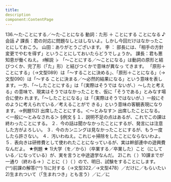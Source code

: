 ```yaml
---
title:
description
component:ContentPage
---
```



136.～た‐ことにする／～た‐ことになる
動詞：た形 ＋ ことにする
ことになる
♪会話 ♪
課長：君の対応に問題なしとはしないよ。しかし今回だけはなかったことにしておこう。 山田：ありがとうございます。
李 ： 部長には、「相手の方針変更でやむを得ず」ということにしておいたらどうでしょうか。 課長：君も悪知恵が働くねえ。
♯解説 ♭
「～ことにする／～ことになる」は動詞の原形と結びつくか、完了形（「た」形）と結びつくかで意味が異なっ てきます。
「原形＋ことにする」（→文型089）は「～することに決める」、「原形＋ことになる」（→文型090）は「～する ことに決まる／～必然的結果になる」という意味を表します。一方、「～したことにする」は「（実際はそうでは ないが、）～したと考える」の意味で、現実はそうではなかったことを、仮に「そうである」とみなす場合に使わ れます。「～したことになる」は「（実際はそうではないが、）一般にそのように考えられている／考えることがで きる」という意味の客観表現になります。→例題1)2)
出席したことにする。＜～とみなす＞ 出席したことになる。＜一般に～とみなされる＞
§例文 §
１．説明不足の点はあるが、これでこの課は終わったことにする。
２．今の話は聞かなかったことにするが、発言には注意した方がよろしい。
３．今のカンニングは見なかったことにするが、もう一度したら許さない。
４．汚いわねえ。これじゃ掃除をしたことにならないわよ。
５．表向きは研修費として使われたことになっているが、実は幹部連中の遊興費なんだよ。
★例題 ★
1)大学（を／から）（卒業する／卒業した）こと（にしている／になっている）が、実を言うと中途退学なんだ。
2)これ（ ）10課までが一通り（終わる→ ）ことに（ ）（ ）ので、明日、試験をすることにします。
(^^)前課の解答(^^)
1)に対する（→文型322／→文型478）／だけに／もらいたい
2)生まれついて（「生まれつき」とも言う）／に／に
